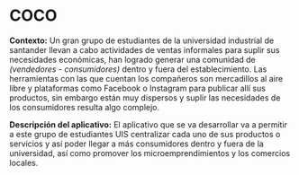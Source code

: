 # COCO

**Contexto:** Un gran grupo de estudiantes de la universidad industrial de
santander llevan a cabo actividades de ventas informales para suplir sus
necesidades económicas, han logrado generar una comunidad de
*(vendedores - consumidores)* dentro y fuera del establecimiento. Las
herramientas con las que cuentan los compañeros son mercadillos al aire
libre y plataformas como Facebook o Instagram para publicar allí sus
productos, sin embargo están muy dispersos y suplir las necesidades de los
consumidores resulta algo complejo.


**Descripción del aplicativo:** El aplicativo que se va desarrollar va a permitir a
este grupo de estudiantes UIS centralizar cada uno de sus productos o
servicios y así poder llegar a más consumidores dentro y fuera de la
universidad, así como promover los microemprendimientos y los comercios
locales.
